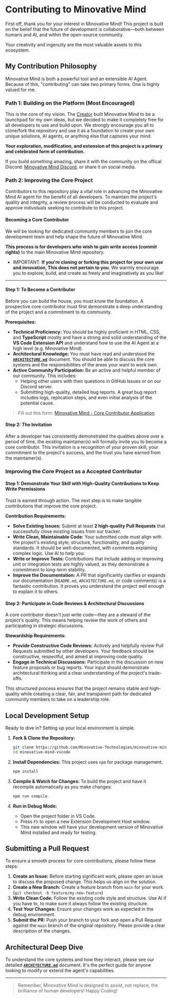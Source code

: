 # Contributing to Minovative Mind

First off, thank you for your interest in Minovative Mind! This project is built on the belief that the future of development is collaborative—both between humans and AI, and within the open-source community.

Your creativity and ingenuity are the most valuable assets to this ecosystem.

## My Contribution Philosophy

Minovative Mind is both a powerful tool and an extensible AI Agent. Because of this, "contributing" can take two primary forms. One is highly valued for me.

### Path 1: Building on the Platform (Most Encouraged)

This is the core of my vision. The [Creator](https://github.com/Quarantiine) built Minovative Mind to be a launchpad for my own ideas, but we decided to make it completely free for all developers to use and build upon. We strongly encourage you all to clone/fork the repository and use it as a foundation to create your own unique solutions, AI agents, or anything else that captures your mind.

**Your exploration, modification, and extension of this project is a primary and celebrated form of contribution.**

If you build something amazing, share it with the community on the offical Discord:
[Minovative Mind Discord](https://discord.gg/KFkMgAH3EG), or share it on social media.

### Path 2: Improving the Core Project

Contributors to this repository play a vital role in advancing the Minovative Mind AI agent for the benefit of all developers. To maintain the project's quality and integrity, a review process will be conducted to evaluate and approve individuals seeking to contribute to this project.

#### Becoming a Core Contributor

We will be looking for dedicated community members to join the core development team and help shape the future of Minovative Mind.

**This process is for developers who wish to gain write access (commit rights)** to the main Minovative Mind repository.

- IMPORTANT: **If you're cloning or forking this project for your own use and innovation, This does not pertain to you**. We warmly encourage you to explore, build, and create as freely and imaginatively as you like!

---

#### Step 1: To Become a Contributor

Before you can build the house, you must know the foundation. A prospective core contributor must first demonstrate a deep understanding of the project and a commitment to its community.

**Prerequisites:**

- **Technical Proficiency:** You should be highly proficient in HTML, CSS, and **TypeScript** mostly and have a strong and solid understanding of the **VS Code Extension API** and understand how to use the AI Agent at a high level (e.g. Minovative Mind).
- **Architectural Knowledge:** You must have read and understood the [**`ARCHITECTURE.md`**](./ARCHITECTURE.md) document. You should be able to discuss the core systems and the responsibilities of the areas your want to work own.
- **Active Community Participation:** Be an active and helpful member of our community. This includes:
  - Helping other users with their questions in GitHub Issues or on our Discord server.
  - Submitting high-quality, detailed bug reports. A great bug report includes logs, replication steps, and even initial analysis of the potential cause.

> Fill out this form: [Minovative Mind - Core Contributor Application](https://forms.gle/5GiZ7EooEGdei9939)

#### Step 2: The Invitation

After a developer has consistently demonstrated the qualities above over a period of time, the existing maintainer(s) will formally invite you to become a core contributor. This invitation is a recognition of your proven skill, your commitment to the project's success, and the trust you have earned from the maintainer(s).

### Improving the Core Project as a Accepted Contributor

#### Step 1: Demonstrate Your Skill with High-Quality Contributions to Keep Write Permissions

Trust is earned through action. The next step is to make tangible contributions that improve the core project.

**Contribution Requirements:**

- **Solve Existing Issues:** Submit at least **2 high-quality Pull Requests** that successfully close existing issues from our tracker.
- **Write Clean, Maintainable Code:** Your submitted code must align with the project's existing style, structure, functionality, and quality standards. It should be well-documented, with comments explaining complex logic. Use AI to help you.
- **Write or Improve Tests:** Contributions that include adding or improving unit or integration tests are highly valued, as they demonstrate a commitment to long-term stability.
- **Improve the Documentation:** A PR that significantly clarifies or expands our documentation (`README.md`, `ARCHITECTURE.md`, or code comments) is a fantastic contribution. It proves you understand the project well enough to explain it to others.

#### Step 2: Participate in Code Reviews & Architectural Discussions

A core contributor doesn't just write code—they are a steward of the project's quality. This means helping review the work of others and participating in strategic discussions.

**Stewardship Requirements:**

- **Provide Constructive Code Reviews:** Actively and helpfully review Pull Requests submitted by other developers. Your feedback should be constructive, respectful, and aimed at improving code quality.
- **Engage in Technical Discussions:** Participate in the discussion on new feature proposals or bug reports. Your input should demonstrate architectural thinking and a clear understanding of the project's trade-offs.

This structured process ensures that the project remains stable and high-quality while creating a clear, fair, and transparent path for dedicated community members to take on a leadership role.

## Local Development Setup

Ready to dive in? Setting up your local environment is simple.

1. **Fork & Clone the Repository:**

   ```bash
   git clone https://github.com/Minovative-Technologies/minovative-mind.git
   cd minovative-mind-vscode
   ```

2. **Install Dependencies:**
   This project uses `npm` for package management.

   ```bash
   npm install
   ```

3. **Compile & Watch for Changes:**
   To build the project and have it recompile automatically as you make changes:

   ```bash
   npm run compile
   ```

4. **Run in Debug Mode:**
   - Open the project folder in VS Code.
   - Press `F5` to open a new Extension Development Host window.
   - This new window will have your development version of Minovative Mind installed and ready for testing.

## Submitting a Pull Request

To ensure a smooth process for core contributions, please follow these steps:

1. **Create an Issue:** Before starting significant work, please open an issue to discuss the proposed change. This helps us align on the solution.
2. **Create a New Branch:** Create a feature branch from `main` for your work. (`git checkout -b feature/my-new-feature`)
3. **Write Clean Code:** Follow the existing code style and structure. Use AI if you have to, to make sure it always follow the existing structure.
4. **Test Your Changes:** Ensure your changes work as expected in the debug environment.
5. **Submit the PR:** Push your branch to your fork and open a Pull Request against the `main` branch of the original repository. Please provide a clear description of the changes.

## Architectural Deep Dive

To understand the core systems and how they interact, please see our detailed [**`ARCHITECTURE.md`**](./ARCHITECTURE.md) document. It's the perfect guide for anyone looking to modify or extend the agent's capabilities.

---

> Remember, Minovative Mind is designed to assist, not replace, the brilliance of human developers! Happy Coding!
